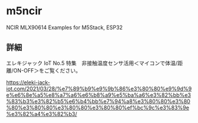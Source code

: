 # m5ncir
NCIR MLX90614 Examples for M5Stack, ESP32

## 詳細
エレキジャック IoT No.5 特集　非接触温度センサ活用＜マイコンで体温/距離/ON-OFF＞をご覧ください。

https://eleki-jack-iot.com/2021/03/28/%e7%89%b9%e9%9b%86%e3%80%80%e9%9d%9e%e6%8e%a5%e8%a7%a6%e6%b8%a9%e5%ba%a6%e3%82%bb%e3%83%b3%e3%82%b5%e6%b4%bb%e7%94%a8%e3%80%80%e3%80%80%e3%80%80%e3%80%80%e3%80%80%ef%bc%9c%e3%83%9e%e3%82%a4%e3%82%b3/
